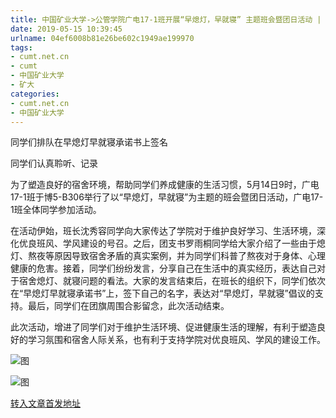 ```yaml
---
title: 中国矿业大学->公管学院广电17-1班开展“早熄灯，早就寝” 主题班会暨团日活动 | cumt.net.cn
date: 2019-05-15 10:39:45
urlname: 04ef6008b81e26be602c1949ae199970
tags: 
- cumt.net.cn
- cumt
- 中国矿业大学
- 矿大
categories:
- cumt.net.cn
- 中国矿业大学
---
```



同学们排队在早熄灯早就寝承诺书上签名

同学们认真聆听、记录

为了塑造良好的宿舍环境，帮助同学们养成健康的生活习惯，5月14日9时，广电17-1班于博5-B306举行了以“早熄灯，早就寝”为主题的班会暨团日活动，广电17-1班全体同学参加活动。

在活动伊始，班长沈秀容同学向大家传达了学院对于维护良好学习、生活环境，深化优良班风、学风建设的号召。之后，团支书罗雨桐同学给大家介绍了一些由于熄灯、熬夜等原因导致宿舍矛盾的真实案例，并为同学们科普了熬夜对于身体、心理健康的危害。接着，同学们纷纷发言，分享自己在生活中的真实经历，表达自己对于宿舍熄灯、就寝问题的看法。大家的发言结束后，在班长的组织下，同学们依次在“早熄灯早就寝承诺书”上，签下自己的名字，表达对“早熄灯，早就寝”倡议的支持。最后，同学们在团旗周围合影留念，此次活动结束。

此次活动，增进了同学们对于维护生活环境、促进健康生活的理解，有利于塑造良好的学习氛围和宿舍人际关系，也有利于支持学院对优良班风、学风的建设工作。



![图](http://xwzx.cumt.edu.cn/_upload/article/images/3f/87/6502f49e4670ba45c883e43f3837/cd28320d-0121-40c7-94cc-b498c749eec9.jpg)

![图](http://xwzx.cumt.edu.cn/_upload/article/images/3f/87/6502f49e4670ba45c883e43f3837/095644e8-9734-4949-8369-448867ff37ca.jpg)

[转入文章首发地址](http://xwzx.cumt.edu.cn/02/04/c523a524804/page.htm)